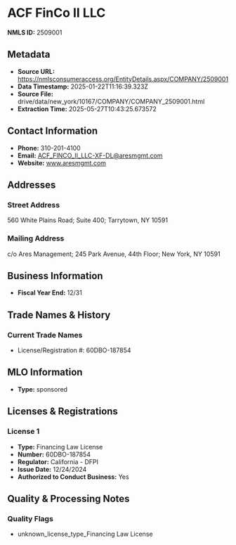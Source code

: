 # ACF FinCo II LLC

**NMLS ID:** 2509001

## Metadata
- **Source URL:** https://nmlsconsumeraccess.org/EntityDetails.aspx/COMPANY/2509001
- **Data Timestamp:** 2025-01-22T11:16:39.323Z
- **Source File:** drive/data/new_york/10167/COMPANY/COMPANY_2509001.html
- **Extraction Time:** 2025-05-27T10:43:25.673572

## Contact Information
- **Phone:** 310-201-4100
- **Email:** ACF_FINCO_II_LLC-XF-DL@aresmgmt.com
- **Website:** www.aresmgmt.com

## Addresses
### Street Address
560 White Plains Road; Suite 400; Tarrytown, NY 10591

### Mailing Address
c/o Ares Management; 245 Park Avenue, 44th Floor; New York, NY 10591

## Business Information
- **Fiscal Year End:** 12/31

## Trade Names & History
### Current Trade Names
- License/Registration #: 60DBO-187854

## MLO Information
- **Type:** sponsored

## Licenses & Registrations

### License 1
- **Type:** Financing Law License
- **Number:** 60DBO-187854
- **Regulator:** California - DFPI
- **Issue Date:** 12/24/2024
- **Authorized to Conduct Business:** Yes

## Quality & Processing Notes
### Quality Flags
- unknown_license_type_Financing Law License
